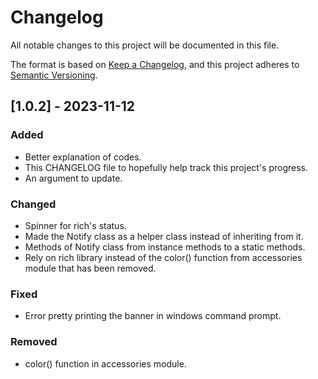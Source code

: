 # Changelog

All notable changes to this project will be documented in this file.

The format is based on [Keep a Changelog](https://keepachangelog.com/en/1.0.0/),
and this project adheres to [Semantic Versioning](https://semver.org/spec/v2.0.0.html).

## [1.0.2] - 2023-11-12
### Added
- Better explanation of codes.
- This CHANGELOG file to hopefully help track this project's progress.
- An argument to update.
### Changed
- Spinner for rich's status.
- Made the Notify class as a helper class instead of inheriting from it.
- Methods of Notify class from instance methods to a static methods.
- Rely on rich library instead of the color() function from accessories module that
  has been removed.
### Fixed
- Error pretty printing the banner in windows command prompt.
### Removed
- color() function in accessories module.
